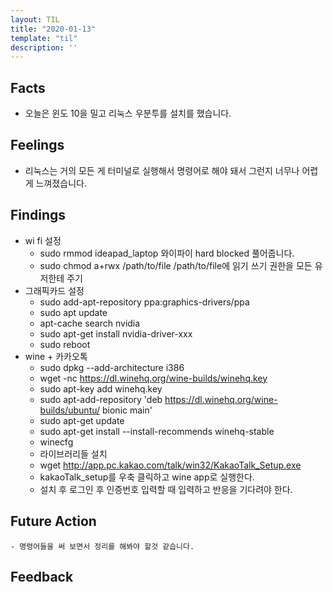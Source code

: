 ```yaml
---
layout: TIL
title: "2020-01-13"
template: "til"
description: ''
---
```


## Facts

- 오늘은 윈도 10을 밀고 리눅스 우분투를 설치를 했습니다.

## Feelings

- 리눅스는 거의 모든 게 터미널로 실행해서 명령어로 해야 돼서 그런지 너무나 어렵게 느껴졌습니다.

## Findings

- wi fi 설정
  - sudo rmmod ideapad_laptop 와이파이 hard blocked 풀어줍니다.
  - sudo chmod a+rwx /path/to/file /path/to/file에 읽기 쓰기 권한을 모든 유저한테 주기
- 그래픽카드 설정
  - sudo add-apt-repository ppa:graphics-drivers/ppa
  - sudo apt update
  - apt-cache search nvidia
  - sudo apt-get install nvidia-driver-xxx
  - sudo reboot
- wine + 카카오톡
  - sudo dpkg --add-architecture i386
  - wget -nc <https://dl.winehq.org/wine-builds/winehq.key>
  - sudo apt-key add winehq.key
  - sudo apt-add-repository 'deb <https://dl.winehq.org/wine-builds/ubuntu/> bionic main'
  - sudo apt-get update
  - sudo apt-get install --install-recommends winehq-stable
  - winecfg
  - 라이브러리들 설치
  - wget <http://app.pc.kakao.com/talk/win32/KakaoTalk_Setup.exe>
  - kakaoTalk_setup를 우축 클릭하고 wine app로 실행한다.
  - 설치 후 로그인 후 인증번호 입력할 때 입력하고 반응을 기다려야 한다.

## Future Action

    - 명령어들을 써 보면서 정리를 해봐야 할것 같습니다.

## Feedback
